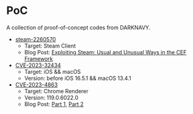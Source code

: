 # PoC

A collection of proof-of-concept codes from DARKNAVY.

- [steam-2260570](./steam-2260570)
  - Target: Steam Client
  - Blog Post: [Exploiting Steam: Usual and Unusual Ways in the CEF Framework](https://blog.darknavy.com/blog/exploiting_steam_usual_and_unusual_ways_in_the_cef_framework/)
- [CVE-2023-32434](./CVE-2023-32434)
  - Target: iOS && macOS
  - Version: before iOS 16.5.1 && macOS 13.4.1
- [CVE-2023-4863](./CVE-2023-4863)
  - Target: Chrome Renderer
  - Version: 119.0.6022.0
  - Blog Post: [Part 1](https://blog.darknavy.com/blog/exploiting_the_libwebp_vulnerability_part_1/), [Part 2](https://blog.darknavy.com/blog/exploiting_the_libwebp_vulnerability_part_2/)

